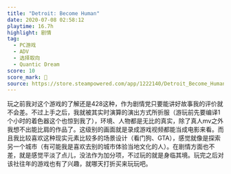 ```yaml
---
title: "Detroit: Become Human"
date: 2020-07-08 02:58:12
playtime: 16.7h
highlight: 剧情
tag:
  - PC游戏
  - ADV
  - 选择取向
  - Quantic Dream
score: 10
score_mark: 🤖
source: https://store.steampowered.com/app/1222140/Detroit_Become_Human/
---
```

玩之前我对这个游戏的了解还是428这种，作为剧情党只要能讲好故事我的评价就不会差。不过上手之后，我就被其实时演算的演出方式所折服（游玩前先要编译1个小时的着色器这个也惊到我了），环境、人物都是无比的真实，除了真人mv之外我想不出能比肩的作品了。这级别的画面就是录成游戏视频都能当成电影来看。而且我比较喜欢这种现实元素比较多的场景设计（看门狗、GTA），感觉就像是探索另一个城市（有可能我是喜欢去别的城市体验当地文化的人）。在剧情方面也不差，就是感觉平淡了点儿，没法作为加分项，不过玩的就是身临其境。玩完之后对该社往年的游戏也有了兴趣，就哪天打折买来玩玩吧。